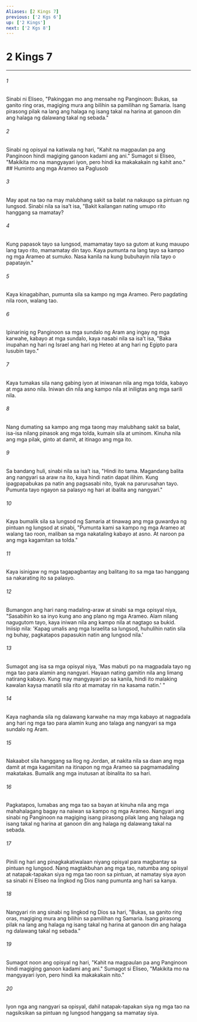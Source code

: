 ```yaml
---
Aliases: [2 Kings 7]
previous: ['2 Kgs 6']
up: ['2 Kings']
next: ['2 Kgs 8']
---
```

# 2 Kings 7

***






















###### 1 










Sinabi ni Eliseo, "Pakinggan mo ang mensahe ng Panginoon: Bukas, sa ganito ring oras, magiging mura ang bilihin sa pamilihan ng Samaria. Isang pirasong pilak na lang ang halaga ng isang takal na harina at ganoon din ang halaga ng dalawang takal ng sebada." 





















###### 2 










Sinabi ng opisyal na katiwala ng hari, "Kahit na magpaulan pa ang Panginoon hindi magiging ganoon kadami ang ani." Sumagot si Eliseo, "Makikita mo na mangyayari iyon, pero hindi ka makakakain ng kahit ano." ## Huminto ang mga Arameo sa Paglusob 





















###### 3 










May apat na tao na may malubhang sakit sa balat na nakaupo sa pintuan ng lungsod. Sinabi nila sa isaʼt isa, "Bakit kailangan nating umupo rito hanggang sa mamatay? 





















###### 4 










Kung papasok tayo sa lungsod, mamamatay tayo sa gutom at kung mauupo lang tayo rito, mamamatay din tayo. Kaya pumunta na lang tayo sa kampo ng mga Arameo at sumuko. Nasa kanila na kung bubuhayin nila tayo o papatayin." 





















###### 5 










Kaya kinagabihan, pumunta sila sa kampo ng mga Arameo. Pero pagdating nila roon, walang tao. 





















###### 6 










Ipinarinig ng Panginoon sa mga sundalo ng Aram ang ingay ng mga karwahe, kabayo at mga sundalo, kaya nasabi nila sa isaʼt isa, "Baka inupahan ng hari ng Israel ang hari ng Heteo at ang hari ng Egipto para lusubin tayo." 





















###### 7 










Kaya tumakas sila nang gabing iyon at iniwanan nila ang mga tolda, kabayo at mga asno nila. Iniwan din nila ang kampo nila at iniligtas ang mga sarili nila. 





















###### 8 










Nang dumating sa kampo ang mga taong may malubhang sakit sa balat, isa-isa nilang pinasok ang mga tolda, kumain sila at uminom. Kinuha nila ang mga pilak, ginto at damit, at itinago ang mga ito. 





















###### 9 










Sa bandang huli, sinabi nila sa isaʼt isa, "Hindi ito tama. Magandang balita ang nangyari sa araw na ito, kaya hindi natin dapat ilihim. Kung ipagpapabukas pa natin ang pagsasabi nito, tiyak na parurusahan tayo. Pumunta tayo ngayon sa palasyo ng hari at ibalita ang nangyari." 





















###### 10 










Kaya bumalik sila sa lungsod ng Samaria at tinawag ang mga guwardya ng pintuan ng lungsod at sinabi, "Pumunta kami sa kampo ng mga Arameo at walang tao roon, maliban sa mga nakataling kabayo at asno. At naroon pa ang mga kagamitan sa tolda." 





















###### 11 










Kaya isinigaw ng mga tagapagbantay ang balitang ito sa mga tao hanggang sa nakarating ito sa palasyo. 





















###### 12 










Bumangon ang hari nang madaling-araw at sinabi sa mga opisyal niya, "Sasabihin ko sa inyo kung ano ang plano ng mga Arameo. Alam nilang nagugutom tayo, kaya iniwan nila ang kampo nila at nagtago sa bukid. Iniisip nila: 'Kapag umalis ang mga Israelita sa lungsod, huhulihin natin sila ng buhay, pagkatapos papasukin natin ang lungsod nila.' 





















###### 13 










Sumagot ang isa sa mga opisyal niya, 'Mas mabuti po na magpadala tayo ng mga tao para alamin ang nangyari. Hayaan nating gamitin nila ang limang natirang kabayo. Kung may mangyayari po sa kanila, hindi ito malaking kawalan kaysa manatili sila rito at mamatay rin na kasama natin.' " 





















###### 14 










Kaya naghanda sila ng dalawang karwahe na may mga kabayo at nagpadala ang hari ng mga tao para alamin kung ano talaga ang nangyari sa mga sundalo ng Aram. 





















###### 15 










Nakaabot sila hanggang sa Ilog ng Jordan, at nakita nila sa daan ang mga damit at mga kagamitan na itinapon ng mga Arameo sa pagmamadaling makatakas. Bumalik ang mga inutusan at ibinalita ito sa hari. 





















###### 16 










Pagkatapos, lumabas ang mga tao sa bayan at kinuha nila ang mga mahahalagang bagay na naiwan sa kampo ng mga Arameo. Nangyari ang sinabi ng Panginoon na magiging isang pirasong pilak lang ang halaga ng isang takal ng harina at ganoon din ang halaga ng dalawang takal na sebada. 





















###### 17 










Pinili ng hari ang pinagkakatiwalaan niyang opisyal para magbantay sa pintuan ng lungsod. Nang magtakbuhan ang mga tao, natumba ang opisyal at natapak-tapakan siya ng mga tao roon sa pintuan, at namatay siya ayon sa sinabi ni Eliseo na lingkod ng Dios nang pumunta ang hari sa kanya. 





















###### 18 










Nangyari rin ang sinabi ng lingkod ng Dios sa hari, "Bukas, sa ganito ring oras, magiging mura ang bilihin sa pamilihan ng Samaria. Isang pirasong pilak na lang ang halaga ng isang takal ng harina at ganoon din ang halaga ng dalawang takal ng sebada." 





















###### 19 










Sumagot noon ang opisyal ng hari, "Kahit na magpaulan pa ang Panginoon hindi magiging ganoon kadami ang ani." Sumagot si Eliseo, "Makikita mo na mangyayari iyon, pero hindi ka makakakain nito." 





















###### 20 










Iyon nga ang nangyari sa opisyal, dahil natapak-tapakan siya ng mga tao na nagsiksikan sa pintuan ng lungsod hanggang sa mamatay siya.
